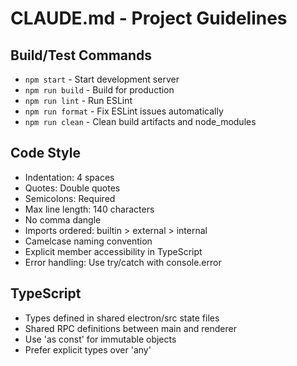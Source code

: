 # CLAUDE.md - Project Guidelines

## Build/Test Commands
- `npm start` - Start development server
- `npm run build` - Build for production
- `npm run lint` - Run ESLint
- `npm run format` - Fix ESLint issues automatically
- `npm run clean` - Clean build artifacts and node_modules

## Code Style
- Indentation: 4 spaces
- Quotes: Double quotes
- Semicolons: Required
- Max line length: 140 characters
- No comma dangle
- Imports ordered: builtin > external > internal
- Camelcase naming convention
- Explicit member accessibility in TypeScript
- Error handling: Use try/catch with console.error

## TypeScript
- Types defined in shared electron/src state files
- Shared RPC definitions between main and renderer
- Use 'as const' for immutable objects
- Prefer explicit types over 'any'